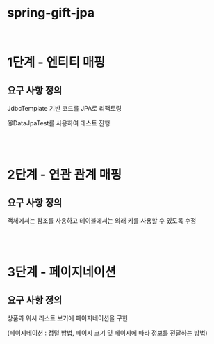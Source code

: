 # spring-gift-jpa

<br/>

# 1단계 - 엔티티 매핑

## 요구 사항 정의

JdbcTemplate 기반 코드를 JPA로 리팩토링

@DataJpaTest를 사용하여 테스트 진행

<br/>
<br/>

# 2단계 - 연관 관계 매핑

## 요구 사항 정의

객체에서는 참조를 사용하고 테이블에서는 외래 키를 사용할 수 있도록 수정

<br/>
<br/>

# 3단계 - 페이지네이션

## 요구 사항 정의

상품과 위시 리스트 보기에 페이지네이션을 구현

(페이지네이션 : 정렬 방법, 페이지 크기 및 페이지에 따라 정보를 전달하는 방법)